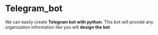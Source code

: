 # Telegram_bot
We can easily create **Telegram bot with python**. This bot will provide any organization information like you will **design the bot**

